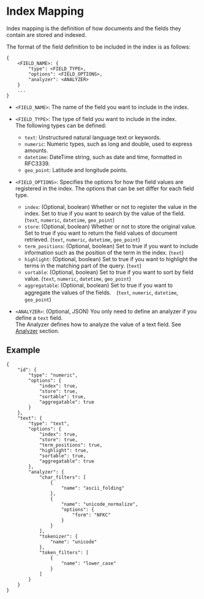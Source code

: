 # Index Mapping

Index mapping is the definition of how documents and the fields they contain are stored and indexed.  

The format of the field definition to be included in the index is as follows:
```
{
    <FIELD_NAME>: {
        "type": <FIELD_TYPE>,
        "options": <FIELD_OPTIONS>,
        "analyzer": <ANALYZER>
    }
    ...
}
```
- `<FIELD_NAME>`: The name of the field you want to include in the index.  


- `<FIELD_TYPE>`: The type of field you want to include in the index.  
The following types can be defined:
    - `text`: Unstructured natural language text or keywords.
    - `numeric`: Numeric types, such as long and double, used to express amounts.
    - `datetime`: DateTime string, such as date and time, formatted in RFC3339.
    - `geo_point`: Latitude and longitude points.


- `<FIELD_OPTIONS>`:  Specifies the options for how the field values are registered in the index.
The options that can be set differ for each field type.
    - `index`: (Optional, boolean) Whether or not to register the value in the index. Set to true if you want to search by the value of the field. (`text`, `numeric`, `datetime`, `geo_point`)
    - `store`: (Optional, boolean) Whether or not to store the original value. Set to true if you want to return the field values of document retrieved. (`text`, `numeric`, `datetime`, `geo_point`)
    - `term_positions`: (Optional, boolean) Set to true if you want to include information such as the position of the term in the index. (`text`)
    - `highlight`: (Optional, boolean) Set to true if you want to highlight the terms in the matching part of the query. (`text`)
    - `sortable`: (Optional, boolean) Set to true if you want to sort by field value. (`text`, `numeric`, `datetime`, `geo_point`)
    - `aggregatable`: (Optional, boolean) Set to true if you want to aggregate the values of the fields.　(`text`, `numeric`, `datetime`, `geo_point`)


- `<ANALYZER>`: (Optional, JSON) You only need to define an analyzer if you define a `text` field.  
The Analyzer defines how to analyze the value of a text field. See [Analyzer](/analyzer.md) section.


## Example

```
{
    "id": {
        "type": "numeric",
        "options": {
            "index": true,
            "store": true,
            "sortable": true,
            "aggregatable": true
        }
    },
    "text": {
        "type": "text",
        "options": {
            "index": true,
            "store": true,
            "term_positions": true,
            "highlight": true,
            "sortable": true,
            "aggregatable": true
        },
        "analyzer": {
            "char_filters": [
                {
                    "name": "ascii_folding"
                },
                {
                    "name": "unicode_normalize",
                    "options": {
                        "form": "NFKC"
                    }
                }
            ],
            "tokenizer": {
                "name": "unicode"
            },
            "token_filters": [
                {
                    "name": "lower_case"
                }
            ]
        }
    }
}
```